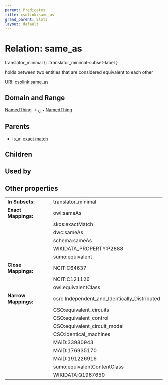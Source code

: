 ```yaml
---
parent: Predicates
title: csolink:same_as
grand_parent: Slots
layout: default
---
```


# Relation: same_as

translator_minimal
{: .translator_minimal-subset-label }


holds between two entities that are considered equivalent to each other

URI: [csolink:same_as](https://w3id.org/csolink/vocab/same_as)

## Domain and Range

[NamedThing](NamedThing.md) ->  <sub>0..*</sub> [NamedThing](NamedThing.md)

## Parents

 *  is_a: [exact match](exact_match.md)

## Children


## Used by


## Other properties

|  |  |  |
| --- | --- | --- |
| **In Subsets:** | | translator_minimal |
| **Exact Mappings:** | | owl:sameAs |
|  | | skos:exactMatch |
|  | | dwc:sameAs |
|  | | schema:sameAs |
|  | | WIKIDATA_PROPERTY:P2888 |
|  | | sumo:equivalent |
| **Close Mappings:** | | NCIT:C64637 |
|  | | NCIT:C121126 |
|  | | owl:equivalentClass |
| **Narrow Mappings:** | | csrc:Independent_and_Identically_Distributed |
|  | | CSO:equivalent_circuits |
|  | | CSO:equivalent_control |
|  | | CSO:equivalent_circuit_model |
|  | | CSO:identical_machines |
|  | | MAID:33980943 |
|  | | MAID:176935170 |
|  | | MAID:191226916 |
|  | | sumo:equivalentContentClass |
|  | | WIKIDATA:Q1967650 |

